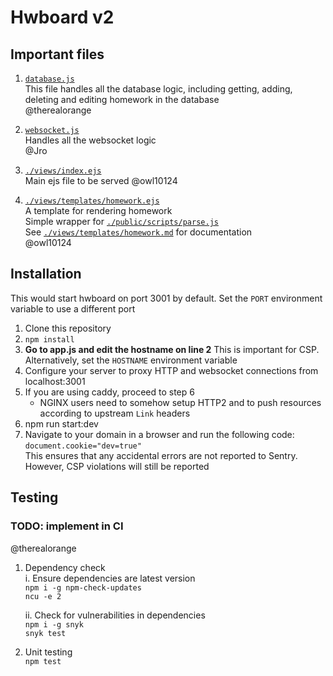 # Hwboard v2

## Important files
1. [`database.js`](database.js)   
  This file handles all the database logic, including getting, adding, deleting and editing homework in the database  
  @therealorange

2. [`websocket.js`](websocket.js)  
  Handles all the websocket logic  
  @Jro

3. [`./views/index.ejs`](./views/index.ejs)  
  Main ejs file to be served @owl10124
  
4. [`./views/templates/homework.ejs`](./views/templates/homework.ejs)  
  A template for rendering homework  
  Simple wrapper for [`./public/scripts/parse.js`](./public/scripts/parse.js)   
  See [`./views/templates/homework.md`](./views/templates/homework.md) for documentation  
  @owl10124

## Installation
This would start hwboard on port 3001 by default. Set the `PORT` environment variable to use a different port
1. Clone this repository
2. `npm install`
3. **Go to app.js and edit the hostname on line 2** This is important for CSP.  
  Alternatively, set the `HOSTNAME` environment variable
4. Configure your server to proxy HTTP and websocket connections from localhost:3001
5. If you are using caddy, proceed to step 6
    - NGINX users need to somehow setup HTTP2 and to push resources according to upstream `Link` headers
6. npm run start:dev
7. Navigate to your domain in a browser and run the following code:  
`document.cookie="dev=true"`   
This ensures that any accidental errors are not reported to Sentry. However, CSP violations will still be reported

## Testing
### TODO: implement in CI 
@therealorange
1. Dependency check    
        i. Ensure dependencies are latest version  
        `npm i -g npm-check-updates`  
        `ncu -e 2`  

      ii. Check for vulnerabilities in dependencies  
        `npm i -g snyk`  
        `snyk test`
2. Unit testing  
`npm test`

